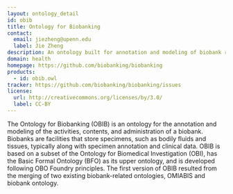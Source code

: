 ```yaml
---
layout: ontology_detail
id: obib
title: Ontology for Biobanking
contact:
  email: jiezheng@upenn.edu
  label: Jie Zheng
description: An ontology built for annotation and modeling of biobank repository and biobanking administration
domain: health
homepage: https://github.com/biobanking/biobanking
products:
  - id: obib.owl
tracker: https://github.com/biobanking/biobanking/issues
license:
  url: http://creativecommons.org/licenses/by/3.0/
  label: CC-BY  
---
```


The Ontology for Biobanking (OBIB) is an ontology for the annotation and modeling of the activities, contents, and administration of a biobank. Biobanks are facilities that store specimens, such as bodily fluids and tissues, typically along with specimen annotation and clinical data. OBIB is based on a subset of the Ontology for Biomedical Investigation (OBI), has the Basic Formal Ontology (BFO) as its upper ontology, and is developed following OBO Foundry principles. The first version of OBIB resulted from the merging of two existing biobank-related ontologies, OMIABIS and biobank ontology.
